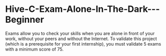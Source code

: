 # Hive-C-Exam-Alone-In-The-Dark---Beginner
Exams allow you to check your skills when you are alone in front of your work, without your peers and without the Internet. To validate this project (which is a prerequisite for your first internship), you must validate 5 exams with a minimum score of 75.
